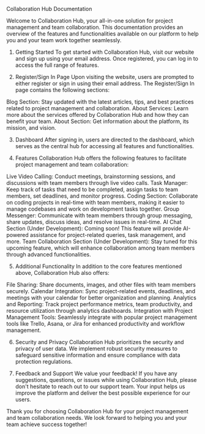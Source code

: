 Collaboration Hub Documentation

Welcome to Collaboration Hub, your all-in-one solution for project management and team collaboration. This documentation provides an overview of the features and functionalities available on our platform to help you and your team work together seamlessly.

1. Getting Started
To get started with Collaboration Hub, visit our website and sign up using your email address. Once registered, you can log in to access the full range of features.

2. Register/Sign In Page
Upon visiting the website, users are prompted to either register or sign in using their email address. The Register/Sign In page contains the following sections:

Blog Section: Stay updated with the latest articles, tips, and best practices related to project management and collaboration.
About Services: Learn more about the services offered by Collaboration Hub and how they can benefit your team.
About Section: Get information about the platform, its mission, and vision.

3. Dashboard
After signing in, users are directed to the dashboard, which serves as the central hub for accessing all features and functionalities.

4. Features
Collaboration Hub offers the following features to facilitate project management and team collaboration:

Live Video Calling: Conduct meetings, brainstorming sessions, and discussions with team members through live video calls.
Task Manager: Keep track of tasks that need to be completed, assign tasks to team members, set deadlines, and monitor progress.
Coding Section: Collaborate on coding projects in real-time with team members, making it easier to manage codebases and work on development tasks together.
Group Messenger: Communicate with team members through group messaging, share updates, discuss ideas, and resolve issues in real-time.
AI Chat Section (Under Development): Coming soon! This feature will provide AI-powered assistance for project-related queries, task management, and more.
Team Collaboration Section (Under Development): Stay tuned for this upcoming feature, which will enhance collaboration among team members through advanced functionalities.

5. Additional Functionality
In addition to the core features mentioned above, Collaboration Hub also offers:

File Sharing: Share documents, images, and other files with team members securely.
Calendar Integration: Sync project-related events, deadlines, and meetings with your calendar for better organization and planning.
Analytics and Reporting: Track project performance metrics, team productivity, and resource utilization through analytics dashboards.
Integration with Project Management Tools: Seamlessly integrate with popular project management tools like Trello, Asana, or Jira for enhanced productivity and workflow management.

6. Security and Privacy
Collaboration Hub prioritizes the security and privacy of user data. We implement robust security measures to safeguard sensitive information and ensure compliance with data protection regulations.

7. Feedback and Support
We value your feedback! If you have any suggestions, questions, or issues while using Collaboration Hub, please don't hesitate to reach out to our support team. Your input helps us improve the platform and deliver the best possible experience for our users.

Thank you for choosing Collaboration Hub for your project management and team collaboration needs. We look forward to helping you and your team achieve success together!
